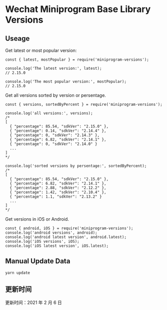 
# Wechat Miniprogram Base Library Versions

## Useage

Get latest or most popular version:

```;
const { latest, mostPopular } = require('miniprogram-versions');

console.log('The latest version:', latest);
// 2.15.0

console.log('The most popular version:', mostPopular);
// 2.15.0

```

Get all versions sorted by version or persentage.

```
const { versions, sortedByPercent } = require('miniprogram-versions');

console.log('all versions:', versions);
/*
[
  { "percentage": 85.54, "sdkVer": "2.15.0" },
  { "percentage": 0.14, "sdkVer": "2.14.4" },
  { "percentage": 0, "sdkVer": "2.14.3" },
  { "percentage": 6.82, "sdkVer": "2.14.1" },
  { "percentage": 0, "sdkVer": "2.14.0" }
  ...
]
*/

console.log('sorted versions by persentage:', sortedByPercent);
/*
[
  { "percentage": 85.54, "sdkVer": "2.15.0" },
  { "percentage": 6.82, "sdkVer": "2.14.1" },
  { "percentage": 2.88, "sdkVer": "2.12.2" },
  { "percentage": 1.42, "sdkVer": "2.10.4" },
  { "percentage": 1.1, "sdkVer": "2.13.2" }
  ...
]
*/
```

Get versions in iOS or Android.

```
const { android, iOS } = require('miniprogram-versions');
console.log('android versions', android);
console.log('android latest version', android.latest);
console.log('iOS versions', iOS);
console.log('iOS latest version', iOS.latest);
```

## Manual Update Data

```
yarn update
```

## 更新时间

更新时间：2021 年 2 月 6 日
